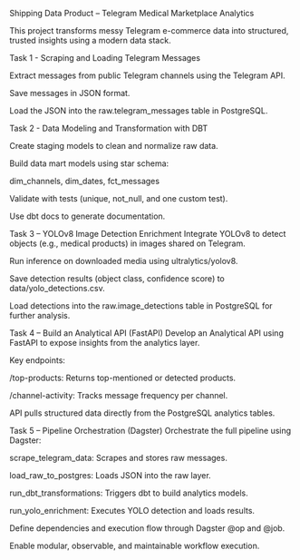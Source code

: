 Shipping Data Product – Telegram Medical Marketplace Analytics

This project transforms messy Telegram e-commerce data into structured, trusted insights using a modern data stack.

Task 1 - Scraping and Loading Telegram Messages

Extract messages from public Telegram channels using the Telegram API.

Save messages in JSON format.

Load the JSON into the raw.telegram_messages table in PostgreSQL.

Task 2 - Data Modeling and Transformation with DBT

Create staging models to clean and normalize raw data.

Build data mart models using star schema:

dim_channels, dim_dates, fct_messages

Validate with tests (unique, not_null, and one custom test).

Use dbt docs to generate documentation.

Task 3 – YOLOv8 Image Detection Enrichment
Integrate YOLOv8 to detect objects (e.g., medical products) in images shared on Telegram.

Run inference on downloaded media using ultralytics/yolov8.

Save detection results (object class, confidence score) to data/yolo_detections.csv.

Load detections into the raw.image_detections table in PostgreSQL for further analysis.

Task 4 – Build an Analytical API (FastAPI)
Develop an Analytical API using FastAPI to expose insights from the analytics layer.

Key endpoints:

/top-products: Returns top-mentioned or detected products.

/channel-activity: Tracks message frequency per channel.

API pulls structured data directly from the PostgreSQL analytics tables.

Task 5 – Pipeline Orchestration (Dagster)
Orchestrate the full pipeline using Dagster:

scrape_telegram_data: Scrapes and stores raw messages.

load_raw_to_postgres: Loads JSON into the raw layer.

run_dbt_transformations: Triggers dbt to build analytics models.

run_yolo_enrichment: Executes YOLO detection and loads results.

Define dependencies and execution flow through Dagster @op and @job.

Enable modular, observable, and maintainable workflow execution.

